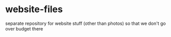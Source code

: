 # website-files
separate repository for website stuff (other than photos) so that we don't go over budget there
